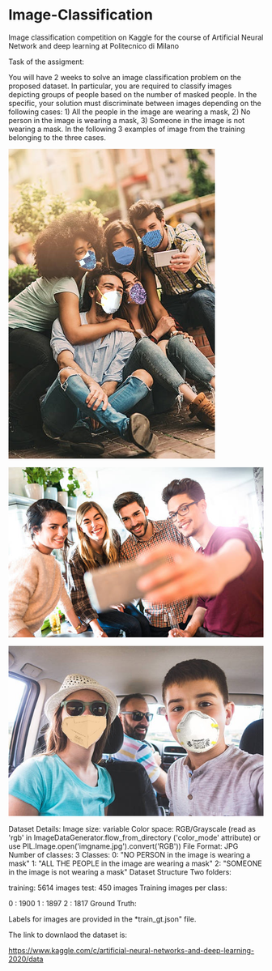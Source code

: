 # Image-Classification
Image classification competition on Kaggle for the course of Artificial Neural Network and deep learning at Politecnico di Milano

Task of the assigment: 

You will have 2 weeks to solve an image classification problem on the proposed dataset. In particular, you are required to classify images depicting groups of people based on the number of masked people. In the specific, your solution must discriminate between images depending on the following cases: 1) All the people in the image are wearing a mask, 2) No person in the image is wearing a mask, 3) Someone in the image is not wearing a mask. In the following 3 examples of image from the training belonging to the three cases.

![alt text](https://github.com/davelaffi/Image-Classification/blob/main/readmeImages/immagine3.jpg?raw=true)

![alt text](https://github.com/davelaffi/Image-Classification/blob/main/readmeImages/immagine1.jpg?raw=true)

![alt text](https://github.com/davelaffi/Image-Classification/blob/main/readmeImages/immagine2.jpg?raw=true)


Dataset Details:
Image size: variable
Color space: RGB/Grayscale (read as 'rgb' in ImageDataGenerator.flow_from_directory ('color_mode' attribute) or use PIL.Image.open('imgname.jpg').convert('RGB'))
File Format: JPG
Number of classes: 3
Classes:
0: "NO PERSON in the image is wearing a mask"
1: "ALL THE PEOPLE in the image are wearing a mask"
2: "SOMEONE in the image is not wearing a mask"
Dataset Structure
Two folders:

training: 5614 images
test: 450 images
Training images per class:

0 : 1900
1 : 1897
2 : 1817
Ground Truth:

Labels for images are provided in the *train_gt.json" file.

The link to downlaod the dataset is:

https://www.kaggle.com/c/artificial-neural-networks-and-deep-learning-2020/data
